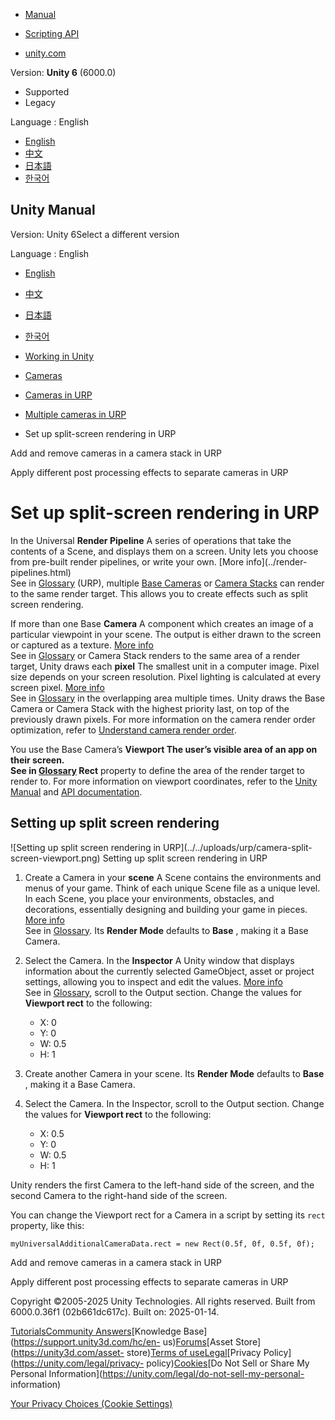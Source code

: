 [](https://docs.unity3d.com)

  * [Manual](../Manual/index.html)
  * [Scripting API](../ScriptReference/index.html)

  * [unity.com](https://unity.com/)

Version: **Unity 6** (6000.0)

  * Supported
  * Legacy

Language : English

  * [English](/Manual/urp/rendering-to-the-same-render-target.html)
  * [中文](/cn/current/Manual/urp/rendering-to-the-same-render-target.html)
  * [日本語](/ja/current/Manual/urp/rendering-to-the-same-render-target.html)
  * [한국어](/kr/current/Manual/urp/rendering-to-the-same-render-target.html)

[](https://docs.unity3d.com)

## Unity Manual

Version: Unity 6Select a different version

Language : English

  * [English](/Manual/urp/rendering-to-the-same-render-target.html)
  * [中文](/cn/current/Manual/urp/rendering-to-the-same-render-target.html)
  * [日本語](/ja/current/Manual/urp/rendering-to-the-same-render-target.html)
  * [한국어](/kr/current/Manual/urp/rendering-to-the-same-render-target.html)

  * [Working in Unity](../working-in-unity.html)
  * [Cameras](../Cameras.html)
  * [Cameras in URP](../urp/urp-cameras-landing.html)
  * [Multiple cameras in URP](../urp/cameras-multiple.html)
  * Set up split-screen rendering in URP

[](../urp/cameras/add-and-remove-cameras-in-a-stack.html)

Add and remove cameras in a camera stack in URP

[](../urp/cameras/apply-different-post-proc-to-cameras.html)

Apply different post processing effects to separate cameras in URP

# Set up split-screen rendering in URP

In the Universal **Render Pipeline** A series of operations that take the
contents of a Scene, and displays them on a screen. Unity lets you choose from
pre-built render pipelines, or write your own. [More info](../render-
pipelines.html)  
See in [Glossary](../Glossary.html#Renderpipeline) (URP), multiple [Base
Cameras](camera-types-and-render-type-introduction.html#base-camera) or
[Camera Stacks](camera-stacking.html) can render to the same render target.
This allows you to create effects such as split screen rendering.

If more than one Base **Camera** A component which creates an image of a
particular viewpoint in your scene. The output is either drawn to the screen
or captured as a texture. [More info](../CamerasOverview.html)  
See in [Glossary](../Glossary.html#Camera) or Camera Stack renders to the same
area of a render target, Unity draws each **pixel** The smallest unit in a
computer image. Pixel size depends on your screen resolution. Pixel lighting
is calculated at every screen pixel. [More info](../ShadowPerformance.html)  
See in [Glossary](../Glossary.html#pixel) in the overlapping area multiple
times. Unity draws the Base Camera or Camera Stack with the highest priority
last, on top of the previously drawn pixels. For more information on the
camera render order optimization, refer to [Understand camera render
order](cameras-advanced.html).

You use the Base Camera’s ****Viewport** The user’s visible area of an app on
their screen.  
See in [Glossary](../Glossary.html#Viewport) Rect** property to define the
area of the render target to render to. For more information on viewport
coordinates, refer to the [Unity
Manual](https://docs.unity3d.com/Manual/class-Camera.html) and [API
documentation](https://docs.unity3d.com/ScriptReference/Camera-rect.html).

## Setting up split screen rendering

![Setting up split screen rendering in URP](../../uploads/urp/camera-split-
screen-viewport.png) Setting up split screen rendering in URP

  1. Create a Camera in your **scene** A Scene contains the environments and menus of your game. Think of each unique Scene file as a unique level. In each Scene, you place your environments, obstacles, and decorations, essentially designing and building your game in pieces. [More info](../CreatingScenes.html)  
See in [Glossary](../Glossary.html#Scene). Its **Render Mode** defaults to
**Base** , making it a Base Camera.

  2. Select the Camera. In the **Inspector** A Unity window that displays information about the currently selected GameObject, asset or project settings, allowing you to inspect and edit the values. [More info](../UsingTheInspector.html)  
See in [Glossary](../Glossary.html#Inspector), scroll to the Output section.
Change the values for **Viewport rect** to the following:

     * X: 0
     * Y: 0
     * W: 0.5
     * H: 1
  3. Create another Camera in your scene. Its **Render Mode** defaults to **Base** , making it a Base Camera.
  4. Select the Camera. In the Inspector, scroll to the Output section. Change the values for **Viewport rect** to the following: 
     * X: 0.5
     * Y: 0
     * W: 0.5
     * H: 1

Unity renders the first Camera to the left-hand side of the screen, and the
second Camera to the right-hand side of the screen.

You can change the Viewport rect for a Camera in a script by setting its
`rect` property, like this:

    
    
    myUniversalAdditionalCameraData.rect = new Rect(0.5f, 0f, 0.5f, 0f);
    

[](../urp/cameras/add-and-remove-cameras-in-a-stack.html)

Add and remove cameras in a camera stack in URP

[](../urp/cameras/apply-different-post-proc-to-cameras.html)

Apply different post processing effects to separate cameras in URP

Copyright ©2005-2025 Unity Technologies. All rights reserved. Built from
6000.0.36f1 (02b661dc617c). Built on: 2025-01-14.

[Tutorials](https://learn.unity.com/)[Community
Answers](https://answers.unity3d.com)[Knowledge
Base](https://support.unity3d.com/hc/en-
us)[Forums](https://forum.unity3d.com)[Asset Store](https://unity3d.com/asset-
store)[Terms of
use](https://docs.unity3d.com/Manual/TermsOfUse.html)[Legal](https://unity.com/legal)[Privacy
Policy](https://unity.com/legal/privacy-
policy)[Cookies](https://unity.com/legal/cookie-policy)[Do Not Sell or Share
My Personal Information](https://unity.com/legal/do-not-sell-my-personal-
information)

[Your Privacy Choices (Cookie Settings)](javascript:void\(0\);)


